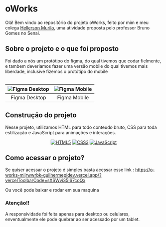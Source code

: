 # oWorks

Olá! Bem vindo ao repositório do projeto oWorks, feito por mim e meu colega [Hellerson Murilo](https://github.com/HellersonMurilo), uma atividade proposta pelo professor Bruno Gomes no Senai.

## Sobre o projeto e o que foi proposto
Foi dado a nós um protótipo do figma, do qual tivemos que codar fielmente, e tambem deveriamos fazer uma versão mobile do qual tivemos mais liberdade, inclusive fizemos o protótipo do mobile</br></br>

<div align="center">

| ![Figma Desktop](/protótipo-figma/workUs-Desktop.svg) | ![Figma Mobile](/protótipo-figma/workUs-mobile.svg) |
| :--------------------------------------------------: | :-----------------------------------------------: |
|                   Figma Desktop                      |                     Figma Mobile                    |

</div>





## Construção do projeto
Nesse projeto, utilizamos HTML para todo conteudo bruto, CSS para toda estilização e JavaScript para animações e interações.

<div align="center">
  
[![HTML5](https://img.icons8.com/color/70/000000/html-5.png "HTML5")](#)
[![CSS3](https://img.icons8.com/color/70/000000/css3.png "CSS3")](#)
[![JavaScript](https://img.icons8.com/color/70/000000/javascript.png "JavaScript")](#)

</div>



## Como acessar o projeto?
Se quiser acessar o projeto é simples basta acessar esse link : https://o-works-mjjrwwrbk-guilhermepidev.vercel.app/?vercelToolbarCode=sXSWvi35I67coQx</br>

Ou você pode baixar e rodar em sua maquina

### Atenção!!

A responsividade foi feita apenas para desktop ou celulares, enventualmente ele pode quebrar ao ser acessado por um tablet.


